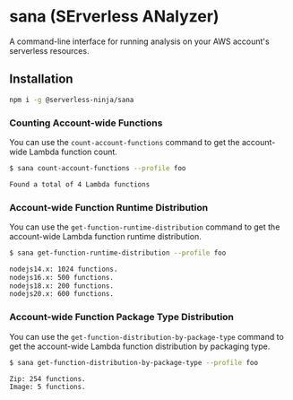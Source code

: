 # sana (SErverless ANalyzer)

A command-line interface for running analysis on your AWS account's serverless resources.

## Installation

```sh
npm i -g @serverless-ninja/sana
```

### Counting Account-wide Functions

You can use the `count-account-functions` command to get the account-wide Lambda function count.

```sh
$ sana count-account-functions --profile foo

Found a total of 4 Lambda functions
```

### Account-wide Function Runtime Distribution

You can use the `get-function-runtime-distribution` command to get the account-wide Lambda function runtime distribution.

```sh
$ sana get-function-runtime-distribution --profile foo

nodejs14.x: 1024 functions.
nodejs16.x: 500 functions.
nodejs18.x: 200 functions.
nodejs20.x: 600 functions.
```

### Account-wide Function Package Type Distribution

You can use the `get-function-distribution-by-package-type` command to get the account-wide Lambda function distribution by packaging type.

```sh
$ sana get-function-distribution-by-package-type --profile foo

Zip: 254 functions.
Image: 5 functions.
```

